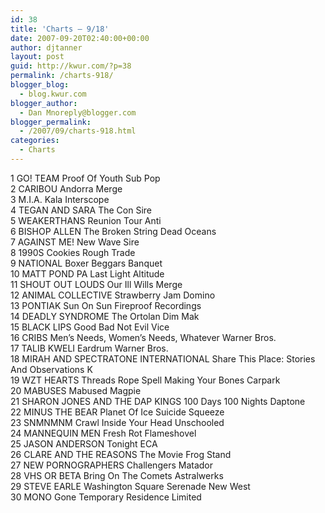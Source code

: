 ```yaml
---
id: 38
title: 'Charts – 9/18'
date: 2007-09-20T02:40:00+00:00
author: djtanner
layout: post
guid: http://kwur.com/?p=38
permalink: /charts-918/
blogger_blog:
  - blog.kwur.com
blogger_author:
  - Dan Mnoreply@blogger.com
blogger_permalink:
  - /2007/09/charts-918.html
categories:
  - Charts
---
```

<div class="pf-content">
  <p>
    1 GO! TEAM Proof Of Youth Sub Pop<br />2 CARIBOU Andorra Merge<br />3 M.I.A. Kala Interscope<br />4 TEGAN AND SARA The Con Sire<br />5 WEAKERTHANS Reunion Tour Anti<br />6 BISHOP ALLEN The Broken String Dead Oceans<br />7 AGAINST ME! New Wave Sire<br />8 1990S Cookies Rough Trade<br />9 NATIONAL Boxer Beggars Banquet<br />10 MATT POND PA Last Light Altitude<br />11 SHOUT OUT LOUDS Our Ill Wills Merge<br />12 ANIMAL COLLECTIVE Strawberry Jam Domino<br />13 PONTIAK Sun On Sun Fireproof Recordings<br />14 DEADLY SYNDROME The Ortolan Dim Mak<br />15 BLACK LIPS Good Bad Not Evil Vice<br />16 CRIBS Men’s Needs, Women’s Needs, Whatever Warner Bros.<br />17 TALIB KWELI Eardrum Warner Bros.<br />18 MIRAH AND SPECTRATONE INTERNATIONAL Share This Place: Stories And Observations K<br />19 WZT HEARTS Threads Rope Spell Making Your Bones Carpark<br />20 MABUSES Mabused Magpie<br />21 SHARON JONES AND THE DAP KINGS 100 Days 100 Nights Daptone<br />22 MINUS THE BEAR Planet Of Ice Suicide Squeeze<br />23 SNMNMNM Crawl Inside Your Head Unschooled<br />24 MANNEQUIN MEN Fresh Rot Flameshovel<br />25 JASON ANDERSON Tonight ECA<br />26 CLARE AND THE REASONS The Movie Frog Stand<br />27 NEW PORNOGRAPHERS Challengers Matador<br />28 VHS OR BETA Bring On The Comets Astralwerks<br />29 STEVE EARLE Washington Square Serenade New West<br />30 MONO Gone Temporary Residence Limited
  </p>
</div>